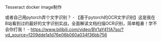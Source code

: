 Tesseract docker image制作

或者自己用pytorch弄个文字识别？
    - 【基于pytorch的OCR文字识别】这是我在B站看到过的最好的文字识别实战，全面解读文档扫描OCR识别，简单粗暴！学不会你打我！
        - https://www.bilibili.com/video/BV1aY411A7so/?vd_source=f209dde1a1d76e06b060a034f36bb756
